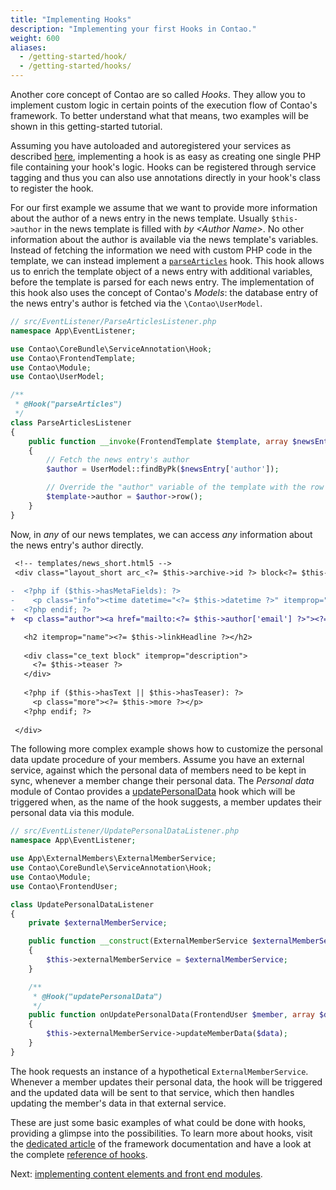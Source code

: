 ```yaml
---
title: "Implementing Hooks"
description: "Implementing your first Hooks in Contao."
weight: 600
aliases:
  - /getting-started/hook/
  - /getting-started/hooks/
---
```



Another core concept of Contao are so called _Hooks_. They allow you to implement
custom logic in certain points of the execution flow of Contao's framework. To better
understand what that means, two examples will be shown in this getting-started tutorial.

Assuming you have autoloaded and autoregistered your services as described [here][1],
implementing a hook is as easy as creating one single PHP file containing your hook's
logic. Hooks can be registered through service tagging and thus you can also use
annotations directly in your hook's class to register the hook.

For our first example we assume that we want to provide more information about the 
author of a news entry in the news template. Usually `$this->author` in the news
template is filled with _by &lt;Author Name&gt;_. No other information about
the author is available via the news template's variables. Instead of fetching the
information we need with custom PHP code in the template, we can instead implement
a [`parseArticles`][2] hook. This hook allows us to enrich the template object of
a news entry with additional variables, before the template is parsed for each news
entry. The implementation of this hook also uses the concept of Contao's _Models_: 
the database entry of the news entry's author is fetched via the `\Contao\UserModel`.

```php
// src/EventListener/ParseArticlesListener.php
namespace App\EventListener;

use Contao\CoreBundle\ServiceAnnotation\Hook;
use Contao\FrontendTemplate;
use Contao\Module;
use Contao\UserModel;

/**
 * @Hook("parseArticles")
 */
class ParseArticlesListener
{
    public function __invoke(FrontendTemplate $template, array $newsEntry, Module $module): void
    {
        // Fetch the news entry's author
        $author = UserModel::findByPk($newsEntry['author']);

        // Override the "author" variable of the template with the row information of the author
        $template->author = $author->row();
    }
}
```

Now, in _any_ of our news templates, we can access _any_ information about the news
entry's author directly.

```diff
 <!-- templates/news_short.html5 -->
 <div class="layout_short arc_<?= $this->archive->id ?> block<?= $this->class ?>" itemscope itemtype="http://schema.org/Article">
 
-  <?php if ($this->hasMetaFields): ?>
-    <p class="info"><time datetime="<?= $this->datetime ?>" itemprop="datePublished"><?= $this->date ?></time> <?= $this->author ?> <?= $this->commentCount ?></p>
-  <?php endif; ?>
+  <p class="author"><a href="mailto:<?= $this->author['email'] ?>"><?= $this->author['name'] ?></a></p>

   <h2 itemprop="name"><?= $this->linkHeadline ?></h2>
 
   <div class="ce_text block" itemprop="description">
     <?= $this->teaser ?>
   </div>
 
   <?php if ($this->hasText || $this->hasTeaser): ?>
     <p class="more"><?= $this->more ?></p>
   <?php endif; ?>
 
 </div>
```

The following more complex example shows how to customize the personal data update procedure
of your members. Assume you have an external service, against which the personal data 
of members need to be kept in sync, whenever a member change their personal data. 
The _Personal data_ module of Contao provides a [updatePersonalData][updatePersonaldataHook] hook which
will be triggered when, as the name of the hook suggests, a member updates their personal
data via this module.

```php
// src/EventListener/UpdatePersonalDataListener.php
namespace App\EventListener;

use App\ExternalMembers\ExternalMemberService;
use Contao\CoreBundle\ServiceAnnotation\Hook;
use Contao\Module;
use Contao\FrontendUser;

class UpdatePersonalDataListener
{
    private $externalMemberService;

    public function __construct(ExternalMemberService $externalMemberService)
    {
        $this->externalMemberService = $externalMemberService;
    }

    /**
     * @Hook("updatePersonalData")
     */
    public function onUpdatePersonalData(FrontendUser $member, array $data, Module $module): void
    {
        $this->externalMemberService->updateMemberData($data);
    }
}
```

The hook requests an instance of a hypothetical `ExternalMemberService`. Whenever
a member updates their personal data, the hook will be triggered and the updated
data will be sent to that service, which then handles updating the member's data
in that external service.

These are just some basic examples of what could be done with hooks, providing a
glimpse into the possibilities. To learn more about hooks, visit the [dedicated article][3]
of the framework documentation and have a look at the complete [reference of hooks][4].

Next: [implementing content elements and front end modules][createContentElementsModules].


[1]: /getting-started/starting-development/#autoloading-services-and-actions
[2]: /reference/hooks/parsearticles/
[3]: /framework/hooks/
[4]: /reference/hooks/
[updatePersonaldataHook]: /reference/hooks/updatepersonaldata/
[createContentElementsModules]: /getting-started/content-elements-modules/
